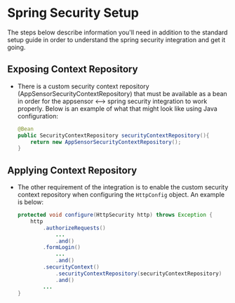 Spring Security Setup
=========

The steps below describe information you'll need in addition to the standard setup guide in order to understand the spring security integration and get it going.

Exposing Context Repository
------------

* There is a custom security context repository (AppSensorSecurityContextRepository) that must
	be available as a bean in order for the appsensor <--> spring security integration to work properly. 
	Below is an example of what that might look like using Java configuration:
	
	```java
	@Bean
    public SecurityContextRepository securityContextRepository(){
        return new AppSensorSecurityContextRepository();
    }
    ```

Applying Context Repository
----------------------------------

* The other requirement of the integration is to enable the custom security context repository 
	when configuring the `HttpConfig` object. An example is below: 
	
	```java
	protected void configure(HttpSecurity http) throws Exception {
        http
            .authorizeRequests()
                ...
                .and()
            .formLogin()
                ...
                .and()
            .securityContext()
            	.securityContextRepository(securityContextRepository)
            	.and()
            ...
    }
	```
 
